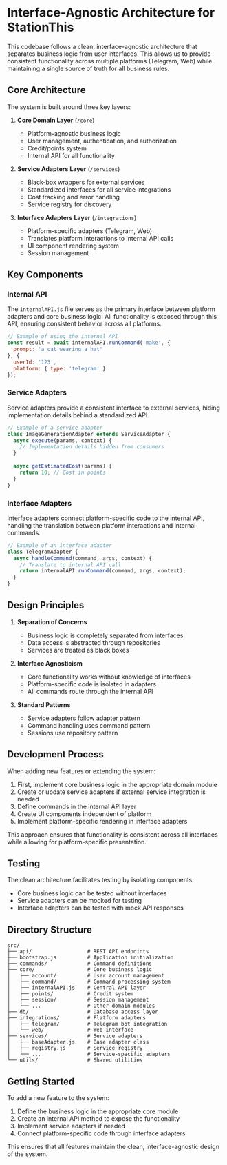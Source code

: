 # Interface-Agnostic Architecture for StationThis

This codebase follows a clean, interface-agnostic architecture that separates business logic from user interfaces. This allows us to provide consistent functionality across multiple platforms (Telegram, Web) while maintaining a single source of truth for all business rules.

## Core Architecture

The system is built around three key layers:

1. **Core Domain Layer** (`/core`)
   - Platform-agnostic business logic
   - User management, authentication, and authorization
   - Credit/points system
   - Internal API for all functionality

2. **Service Adapters Layer** (`/services`)
   - Black-box wrappers for external services
   - Standardized interfaces for all service integrations
   - Cost tracking and error handling
   - Service registry for discovery

3. **Interface Adapters Layer** (`/integrations`)
   - Platform-specific adapters (Telegram, Web)
   - Translates platform interactions to internal API calls
   - UI component rendering system
   - Session management

## Key Components

### Internal API

The `internalAPI.js` file serves as the primary interface between platform adapters and core business logic. All functionality is exposed through this API, ensuring consistent behavior across all platforms.

```javascript
// Example of using the internal API
const result = await internalAPI.runCommand('make', {
  prompt: 'a cat wearing a hat'
}, {
  userId: '123',
  platform: { type: 'telegram' }
});
```

### Service Adapters

Service adapters provide a consistent interface to external services, hiding implementation details behind a standardized API.

```javascript
// Example of a service adapter
class ImageGenerationAdapter extends ServiceAdapter {
  async execute(params, context) {
    // Implementation details hidden from consumers
  }
  
  async getEstimatedCost(params) {
    return 10; // Cost in points
  }
}
```

### Interface Adapters

Interface adapters connect platform-specific code to the internal API, handling the translation between platform interactions and internal commands.

```javascript
// Example of an interface adapter
class TelegramAdapter {
  async handleCommand(command, args, context) {
    // Translate to internal API call
    return internalAPI.runCommand(command, args, context);
  }
}
```

## Design Principles

1. **Separation of Concerns**
   - Business logic is completely separated from interfaces
   - Data access is abstracted through repositories
   - Services are treated as black boxes

2. **Interface Agnosticism**
   - Core functionality works without knowledge of interfaces
   - Platform-specific code is isolated in adapters
   - All commands route through the internal API

3. **Standard Patterns**
   - Service adapters follow adapter pattern
   - Command handling uses command pattern
   - Sessions use repository pattern

## Development Process

When adding new features or extending the system:

1. First, implement core business logic in the appropriate domain module
2. Create or update service adapters if external service integration is needed
3. Define commands in the internal API layer
4. Create UI components independent of platform
5. Implement platform-specific rendering in interface adapters

This approach ensures that functionality is consistent across all interfaces while allowing for platform-specific presentation.

## Testing

The clean architecture facilitates testing by isolating components:

- Core business logic can be tested without interfaces
- Service adapters can be mocked for testing
- Interface adapters can be tested with mock API responses

## Directory Structure

```
src/
├── api/                  # REST API endpoints
├── bootstrap.js          # Application initialization
├── commands/             # Command definitions
├── core/                 # Core business logic
│   ├── account/          # User account management
│   ├── command/          # Command processing system
│   ├── internalAPI.js    # Central API layer
│   ├── points/           # Credit system
│   ├── session/          # Session management
│   └── ...               # Other domain modules
├── db/                   # Database access layer
├── integrations/         # Platform adapters
│   ├── telegram/         # Telegram bot integration
│   └── web/              # Web interface
├── services/             # Service adapters
│   ├── baseAdapter.js    # Base adapter class
│   ├── registry.js       # Service registry
│   └── ...               # Service-specific adapters
└── utils/                # Shared utilities
```

## Getting Started

To add a new feature to the system:

1. Define the business logic in the appropriate core module
2. Create an internal API method to expose the functionality
3. Implement service adapters if needed
4. Connect platform-specific code through interface adapters

This ensures that all features maintain the clean, interface-agnostic design of the system. 